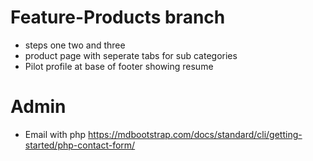 #  Feature-Products  branch
* steps one two and three
* product page with  seperate  tabs for sub categories
* Pilot profile at base of footer showing resume


# Admin
* Email with php https://mdbootstrap.com/docs/standard/cli/getting-started/php-contact-form/

